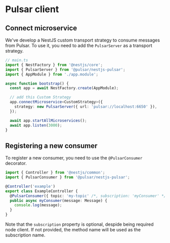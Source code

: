 # Pulsar client

## Connect microservice

We've develop a NestJS custom transport strategy to consume messages from Pulsar.
To use it, you need to add the `PulsarServer` as a transport strategy.

```typescript
// main.ts
import { NestFactory } from '@nestjs/core';
import { PulsarServer } from '@pulsar/nestjs-pulsar';
import { AppModule } from './app.module';

async function bootstrap() {
  const app = await NestFactory.create(AppModule);

  // add this Custom Strategy
  app.connectMicroservice<CustomStrategy>({
    strategy: new PulsarServer({ url: 'pulsar://localhost:6650' }),
  });

  await app.startAllMicroservices();
  await app.listen(3000);
}
```

## Registering a new consumer

To register a new consumer, you need to use the `@PulsarConsumer` decorator.

```typescript
import { Controller } from '@nestjs/common';
import { PulsarConsumer } from '@pulsar/nestjs-pulsar';

@Controller('example')
export class ExampleController {
  @PulsarConsumer({ topic: 'my-topic' /*, subscription: 'myConsumer' */ })
  public async myConsumer(message: Message) {
    console.log(message);
  }
}
```

Note that the `subscription` property is optional, despide being required node client.
If not provided, the method name will be used as the subscription name.
